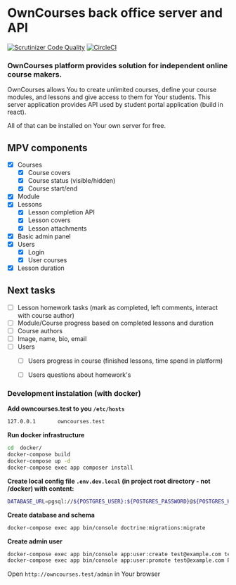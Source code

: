 # OwnCourses back office server and API

[![Scrutinizer Code Quality](https://scrutinizer-ci.com/g/owncourses/courses-server/badges/quality-score.png?b=master)](https://scrutinizer-ci.com/g/owncourses/courses-server/?branch=master)
[![CircleCI](https://circleci.com/gh/owncourses/courses-server/tree/master.svg?style=svg)](https://circleci.com/gh/owncourses/courses-server/tree/master) 

### OwnCourses platform provides solution for independent online course makers.

OwnCourses allows You to create unlimited courses, define your course modules, and lessons and give access to them for Your students.
This server application provides API used by student portal application (build in react).

All of that can be installed on Your own server for free.

## MPV components

- [x] Courses
  - [x] Course covers
  - [x] Course status (visible/hidden)
  - [x] Course start/end
- [x] Module
- [x] Lessons
  - [x] Lesson completion API
  - [x] Lesson covers
  - [x] Lesson attachments
- [x] Basic admin panel
- [x] Users
  - [x] Login
  - [x] User courses

- [x] Lesson duration 

## Next tasks

- [ ] Lesson homework tasks (mark as completed, left comments, interact with course author)
- [ ] Module/Course progress based on completed lessons and duration
- [ ] Course authors
 - [ ] Image, name, bio, email
- [ ] Users
  - [ ] Users progress in course (finished lessons, time spend in platform)
  - [ ] Users questions about homework's


### Development instalation (with docker)

**Add owncourses.test to you `/etc/hosts`**
```bash
127.0.0.1       owncourses.test
```

**Run docker infrastructure**
```bash
cd  docker/
docker-compose build
docker-compose up -d
docker-compose exec app composer install
```

**Create local config file `.env.dev.local` (in project root directory - not /docker) with content:**
```bash
DATABASE_URL=pgsql://${POSTGRES_USER}:${POSTGRES_PASSWORD}@${POSTGRES_HOST}:${POSTGRES_POST}/${POSTGRES_DB}
``` 

**Create database and schema**
```bash
docker-compose exec app bin/console doctrine:migrations:migrate
```

**Create admin user**
```bash
docker-compose exec app bin/console app:user:create test@example.com testPassword Test User
docker-compose exec app bin/console app:user:promote test@example.com ROLE_ADMIN
```

Open `http://owncourses.test/admin` in Your browser
